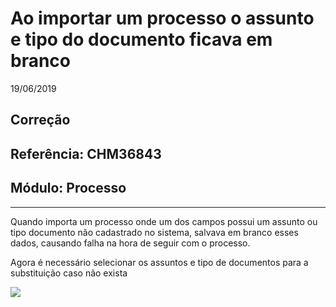 # Ao importar um processo o assunto e tipo do documento ficava em branco
19/06/2019
## Correção
## Referência: CHM36843
## Módulo: Processo
***

Quando importa um processo onde um dos campos possui um assunto ou tipo documento não cadastrado no sistema, salvava em branco esses dados, causando falha na hora de seguir com o processo.

Agora é necessário selecionar os assuntos e tipo de documentos para a substituição caso não exista

![]([PATH_IMG]/chm36843_1.png)

